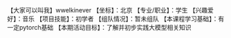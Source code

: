 【大家可以叫我】wwelkinever
【坐标】：北京
【专业/职业】：学生
【兴趣爱好】：音乐
【项目技能】：初学者
【组队情况】：暂未组队
【本课程学习基础】：有一定pytorch基础
【本期活动目标】：了解并初步实践大模型相关知识